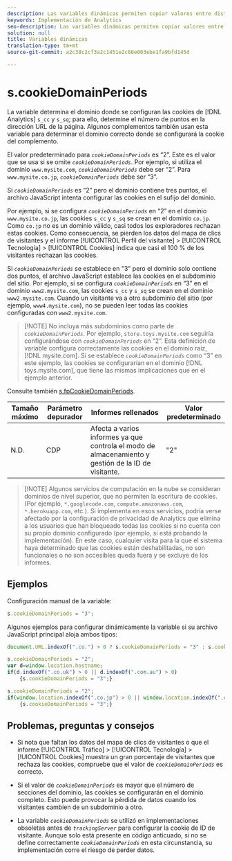 ```yaml
---
description: Las variables dinámicas permiten copiar valores entre distintas variables sin necesidad de escribir varias veces los valores completos en las solicitudes de imagen del sitio.
keywords: Implementación de Analytics
seo-description: Las variables dinámicas permiten copiar valores entre distintas variables sin necesidad de escribir varias veces los valores completos en las solicitudes de imagen del sitio.
solution: null
title: Variables dinámicas
translation-type: tm+mt
source-git-commit: a2c38c2cf3a2c1451e2c60e003ebe1fa9bfd145d

---
```



# s.cookieDomainPeriods

La variable determina el dominio donde se configuran las cookies de [!DNL Analytics] `s_cc` y `s_sq`; para ello, determine el número de puntos en la dirección URL de la página. Algunos complementos también usan esta variable para determinar el dominio correcto donde se configurará la cookie del complemento.

El valor predeterminado para *`cookieDomainPeriods`* es “2”. Este es el valor que se usa si se omite *`cookieDomainPeriods`*. Por ejemplo, si utiliza el dominio `www.mysite.com`, *`cookieDomainPeriods`* debe ser “2”. Para `www.mysite.co.jp`, *`cookieDomainPeriods`* debe ser “3”.

Si *`cookieDomainPeriods`* es “2” pero el dominio contiene tres puntos, el archivo JavaScript intenta configurar las cookies en el sufijo del dominio.

Por ejemplo, si se configura *`cookieDomainPeriods`* en “2” en el dominio `www.mysite.co.jp`, las cookies `s_cc` y `s_sq` se crean en el dominio `co.jp`. Como `co.jp` no es un dominio válido, casi todos los exploradores rechazan estas cookies. Como consecuencia, se pierden los datos del mapa de clics de visitantes y el informe [!UICONTROL Perfil del visitante] &gt; [!UICONTROL Tecnología] &gt; [!UICONTROL Cookies] indica que casi el 100 % de los visitantes rechazan las cookies.

Si *`cookieDomainPeriods`* se establece en "3" pero el dominio solo contiene dos puntos, el archivo JavaScript establece las cookies en el subdominio del sitio. Por ejemplo, si se configura *`cookieDomainPeriods`* en “3” en el dominio `www2.mysite.com`, las cookies `s_cc` y `s_sq` se crean en el dominio `www2.mysite.com`. Cuando un visitante va a otro subdominio del sitio (por ejemplo, `www4.mysite.com`), no se pueden leer todas las cookies configuradas con `www2.mysite.com`.

> [!NOTE] No incluya más subdominios como parte de *`cookieDomainPeriods`*. Por ejemplo, `store.toys.mysite.com` seguiría configurándose con *`cookieDomainPeriods`* en “2”. Esta definición de variable configura correctamente las cookies en el dominio raíz, [!DNL mysite.com]. Si se establece *`cookieDomainPeriods`* como “3” en este ejemplo, las cookies se configurarían en el dominio [!DNL toys.mysite.com], que tiene las mismas implicaciones que en el ejemplo anterior.

Consulte también [s.fpCookieDomainPeriods](https://docs.adobe.com/content/help/en/analytics/implementation/javascript-implementation/variables-analytics-reporting/config-var/s-account.html).

| Tamaño máximo | Parámetro depurador | Informes rellenados | Valor predeterminado |
|---|---|---|---|
| N.D. | CDP | Afecta a varios informes ya que controla el modo de almacenamiento y gestión de la ID de visitante. | "2" |

> [!NOTE] Algunos servicios de computación en la nube se consideran dominios de nivel superior, que no permiten la escritura de cookies. (Por ejemplo, `*.googlecode.com`, `compute.amazonaws.com`, `*.herokuapp.com`, etc.). Si implementa en esos servicios, podría verse afectado por la configuración de privacidad de Analytics que elimina a los usuarios que han bloqueado todas las cookies si no cuenta con su propio dominio configurado (por ejemplo, si está probando la implementación). En este caso, cualquier visita para la que el sistema haya determinado que las cookies están deshabilitadas, no son funcionales o no son accesibles queda fuera y se excluye de los informes.

## Ejemplos

Configuración manual de la variable:

```js
s.cookieDomainPeriods = "3";
```

Algunos ejemplos para configurar dinámicamente la variable si su archivo JavaScript principal aloja ambos tipos:

```js
document.URL.indexOf(".co.") > 0 ? s.cookieDomainPeriods = "3" : s.cookieDomainPeriods = "2";
```

```js
s.cookieDomainPeriods = "2"; 
var d=window.location.hostname; 
if(d.indexOf(".co.uk") > 0 || d.indexOf(".com.au") > 0) 
    {s.cookieDomainPeriods = "3";}
```

```js
s.cookieDomainPeriods = "2"; 
if(window.location.indexOf(".co.jp") > 0 || window.location.indexOf(".com.au") > 0) 
    {s.cookieDomainPeriods = "3";}
```

## Problemas, preguntas y consejos

* Si nota que faltan los datos del mapa de clics de visitantes o que el informe [!UICONTROL Tráfico] &gt; [!UICONTROL Tecnología] &gt; [!UICONTROL Cookies] muestra un gran porcentaje de visitantes que rechaza las cookies, compruebe que el valor de *`cookieDomainPeriods`* es correcto.

* Si el valor de *`cookieDomainPeriods`* es mayor que el número de secciones del dominio, las cookies se configurarán en el dominio completo. Esto puede provocar la pérdida de datos cuando los visitantes cambien de un subdominio a otro.
* La variable *`cookieDomainPeriods`* se utilizó en implementaciones obsoletas antes de *`trackingServer`* para configurar la cookie de ID de visitante. Aunque solo está presente en código anticuado, si no se define correctamente *`cookieDomainPeriods`* en esta circunstancia, su implementación corre el riesgo de perder datos.